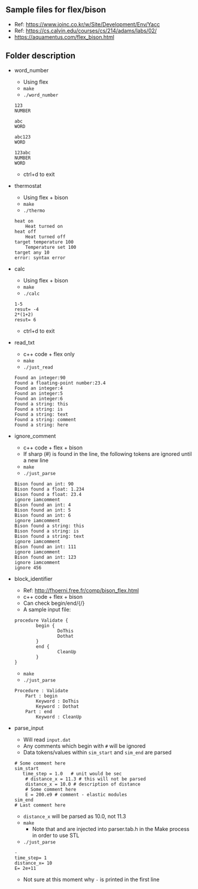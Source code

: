 ## Sample files for flex/bison
- Ref: https://www.joinc.co.kr/w/Site/Development/Env/Yacc
- Ref: https://cs.calvin.edu/courses/cs/214/adams/labs/02/
- https://aquamentus.com/flex_bison.html

## Folder description
- word_number
    - Using flex
    - `make`
    - `./word_number`
	```
	123
	NUMBER

	abc
	WORD

	abc123
	WORD

	123abc
	NUMBER
	WORD
	```
    - ctrl+d to exit
- thermostat
    - Using flex + bison
    - `make`
    - `./thermo`
	```
	heat on
		Heat turned on
	heat off
		Heat turned off
	target temperature 100
		Temperature set 100
	target any 10
	error: syntax error
	```
- calc
    - Using flex + bison
    - `make`
    - `./calc`
	```
	1-5
	resut= -4
	2*(1+2)
	resut= 6
	```
    - ctrl+d to exit

- read_txt
    - c++ code + flex only
    - `make`
    - `./just_read`
	```
	Found an integer:90
	Found a floating-point number:23.4
	Found an integer:4
	Found an integer:5
	Found an integer:6
	Found a string: this
	Found a string: is
	Found a string: text
	Found a string: comment
	Found a string: here
	```
- ignore_comment
    - c++ code + flex + bison
    - If sharp (#) is found in the line, the following tokens are ignored until a new line
    - `make`
    - `./just_parse`
	```    
	Bison found an int: 90
	Bison found a float: 1.234
	Bison found a float: 23.4
	ignore iamcomment
	Bison found an int: 4
	Bison found an int: 5
	Bison found an int: 6
	ignore iamcomment
	Bison found a string: this
	Bison found a string: is
	Bison found a string: text
	ignore iamcomment
	Bison found an int: 111
	ignore iamcomment
	Bison found an int: 123
	ignore iamcomment
	ignore 456
	```
- block_identifier
    - Ref: http://fhoerni.free.fr/comp/bison_flex.html
    - c++ code + flex + bison
    - Can check begin/end/{/}
    - A sample input file:
	```
	procedure Validate {
			begin {
					DoThis
					Dothat
			}
			end {
					CleanUp
			}
	}
	```
    - `make`
    - `./just_parse`
	```    
	Procedure : Validate
		Part : begin
			Keyword : DoThis
			Keyword : Dothat
		Part : end
			Keyword : CleanUp
	```
- parse_input
    - Will read `input.dat`
    - Any comments which begin with `#` will be ignored
    - Data tokens/values within `sim_start` and `sim_end` are parsed
	```
	# Some comment here
	sim_start
	   time_step = 1.0   # unit would be sec
		# distance_x = 11.3 # this will not be parsed
		distance_x = 10.0 # description of distance
		# Some comment here
		E = 200.e9 # comment - elastic modules
	sim_end
	# Last comment here
	```
	- `distance_x` will be parsed as 10.0, not 11.3
	- `make`
		- Note that <vector> and <string> are injected into parser.tab.h in the Make process in order to use STL
	- `./just_parse`
	```
	-
	time_step= 1
	distance_x= 10
	E= 2e+11
	```
    - Not sure at this moment why `-` is printed in the first line
